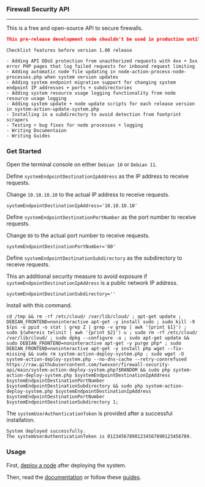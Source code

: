 ### Firewall Security API
___

This is a free and open-source API to secure firewalls.

``` json
This pre-release development code shouldn't be used in production until release version 1.00.
```

```
Checklist features before version 1.00 release

- Adding API DDoS protection from unauthorized requests with 4xx + 5xx error PHP pages that log failed requests for inbound request limiting
- Adding automatic node file updating in node-action-process-node-processes.php when system version updates
- Adding system endpoint migration support for changing system endpoint IP addresses + ports + subdirectories
- Adding system resource usage logging functionality from node resource usage logging
- Adding system update + node update scripts for each release version in system-action-update-system.php
- Installing in a subdirectory to avoid detection from footprint scrapers
- Testing + bug fixes for node processes + logging
- Writing Documentaion
- Writing Guides
```

### Get Started

Open the terminal console on either `Debian 10` or `Debian 11`.

Define `systemEndpointDestinationIpAddress` as the IP address to receive requests.

Change `10.10.10.10` to the actual IP address to receive requests.

``` console
systemEndpointDestinationIpAddress='10.10.10.10'
```

Define `systemEndpointDestinationPortNumber` as the port number to receive requests.

Change `80` to the actual port number to receive requests.

``` console
systemEndpointDestinationPortNumber='80'
```

Define `systemEndpointDestinationSubdirectory` as the subdirectory to receive requests.

This an additional security measure to avoid exposure if `systemEndpointDestinationIpAddress` is a public network IP address.

``` console
systemEndpointDestinationSubdirectory=''
```

Install with this command.

``` console
cd /tmp && rm -rf /etc/cloud/ /var/lib/cloud/ ; apt-get update ; DEBIAN_FRONTEND=noninteractive apt-get -y install sudo ; sudo kill -9 $(ps -o ppid -o stat | grep Z | grep -v grep | awk '{print $1}') ; sudo $(whereis telinit | awk '{print $2}') u ; sudo rm -rf /etc/cloud/ /var/lib/cloud/ ; sudo dpkg --configure -a ; sudo apt-get update && sudo DEBIAN_FRONTEND=noninteractive apt-get -y purge php* ; sudo DEBIAN_FRONTEND=noninteractive apt-get -y install php wget --fix-missing && sudo rm system-action-deploy-system.php ; sudo wget -O system-action-deploy-system.php --no-dns-cache --retry-connrefused https://raw.githubusercontent.com/twexxor/firewall-security-api/main/system-action-deploy-system.php?$RANDOM && sudo php system-action-deploy-system.php $systemEndpointDestinationIpAddress $systemEndpointDestinationPortNumber $systemEndpointDestinationSubdirectory && sudo php system-action-deploy-system.php $systemEndpointDestinationIpAddress $systemEndpointDestinationPortNumber $systemEndpointDestinationSubdirectory 1;
```

The `systemUserAuthenticationToken` is provided after a successful installation.

``` console
System deployed successfully.
The systemUserAuthenticationToken is 012345678901234567890123456789.
```

### Usage

First, [deploy a node](https://github.com/twexxor/firewall-security-api/blob/main/guides/deploy-a-node.md#user-content-deploy-a-node) after deploying the system.

Then, read the [documentation](https://github.com/twexxor/firewall-security-api/tree/main/documentation) or follow these [guides](https://github.com/twexxor/firewall-security-api/tree/main/guides).
